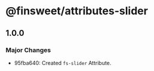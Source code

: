 # @finsweet/attributes-slider

## 1.0.0

### Major Changes

- 95fba640: Created `fs-slider` Attribute.

